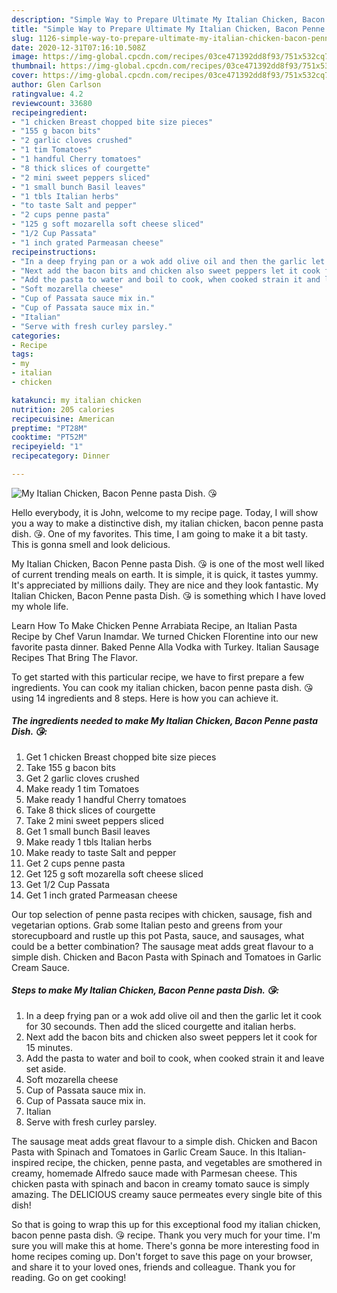 ```yaml
---
description: "Simple Way to Prepare Ultimate My Italian Chicken, Bacon Penne pasta Dish. 😘"
title: "Simple Way to Prepare Ultimate My Italian Chicken, Bacon Penne pasta Dish. 😘"
slug: 1126-simple-way-to-prepare-ultimate-my-italian-chicken-bacon-penne-pasta-dish
date: 2020-12-31T07:16:10.508Z
image: https://img-global.cpcdn.com/recipes/03ce471392dd8f93/751x532cq70/my-italian-chicken-bacon-penne-pasta-dish-😘-recipe-main-photo.jpg
thumbnail: https://img-global.cpcdn.com/recipes/03ce471392dd8f93/751x532cq70/my-italian-chicken-bacon-penne-pasta-dish-😘-recipe-main-photo.jpg
cover: https://img-global.cpcdn.com/recipes/03ce471392dd8f93/751x532cq70/my-italian-chicken-bacon-penne-pasta-dish-😘-recipe-main-photo.jpg
author: Glen Carlson
ratingvalue: 4.2
reviewcount: 33680
recipeingredient:
- "1 chicken Breast chopped bite size pieces"
- "155 g bacon bits"
- "2 garlic cloves crushed"
- "1 tim Tomatoes"
- "1 handful Cherry tomatoes"
- "8 thick slices of courgette"
- "2 mini sweet peppers sliced"
- "1 small bunch Basil leaves"
- "1 tbls Italian herbs"
- "to taste Salt and pepper"
- "2 cups penne pasta"
- "125 g soft mozarella soft cheese sliced"
- "1/2 Cup Passata"
- "1 inch grated Parmeasan cheese"
recipeinstructions:
- "In a deep frying pan or a wok add olive oil and then the garlic let it cook for 30 secounds. Then add the sliced courgette and italian herbs."
- "Next add the bacon bits and chicken also sweet peppers let it cook for 15 minutes."
- "Add the pasta to water and boil to cook, when cooked strain it and leave set aside."
- "Soft mozarella cheese"
- "Cup of Passata sauce mix in."
- "Cup of Passata sauce mix in."
- "Italian"
- "Serve with fresh curley parsley."
categories:
- Recipe
tags:
- my
- italian
- chicken

katakunci: my italian chicken 
nutrition: 205 calories
recipecuisine: American
preptime: "PT28M"
cooktime: "PT52M"
recipeyield: "1"
recipecategory: Dinner

---
```



![My Italian Chicken, Bacon Penne pasta Dish. 😘](https://img-global.cpcdn.com/recipes/03ce471392dd8f93/751x532cq70/my-italian-chicken-bacon-penne-pasta-dish-😘-recipe-main-photo.jpg)

Hello everybody, it is John, welcome to my recipe page. Today, I will show you a way to make a distinctive dish, my italian chicken, bacon penne pasta dish. 😘. One of my favorites. This time, I am going to make it a bit tasty. This is gonna smell and look delicious.

My Italian Chicken, Bacon Penne pasta Dish. 😘 is one of the most well liked of current trending meals on earth. It is simple, it is quick, it tastes yummy. It's appreciated by millions daily. They are nice and they look fantastic. My Italian Chicken, Bacon Penne pasta Dish. 😘 is something which I have loved my whole life.

Learn How To Make Chicken Penne Arrabiata Recipe, an Italian Pasta Recipe by Chef Varun Inamdar. We turned Chicken Florentine into our new favorite pasta dinner. Baked Penne Alla Vodka with Turkey. Italian Sausage Recipes That Bring The Flavor.


To get started with this particular recipe, we have to first prepare a few ingredients. You can cook my italian chicken, bacon penne pasta dish. 😘 using 14 ingredients and 8 steps. Here is how you can achieve it.

<!--inarticleads1-->

##### The ingredients needed to make My Italian Chicken, Bacon Penne pasta Dish. 😘:

1. Get 1 chicken Breast chopped bite size pieces
1. Take 155 g bacon bits
1. Get 2 garlic cloves crushed
1. Make ready 1 tim Tomatoes
1. Make ready 1 handful Cherry tomatoes
1. Take 8 thick slices of courgette
1. Take 2 mini sweet peppers sliced
1. Get 1 small bunch Basil leaves
1. Make ready 1 tbls Italian herbs
1. Make ready to taste Salt and pepper
1. Get 2 cups penne pasta
1. Get 125 g soft mozarella soft cheese sliced
1. Get 1/2 Cup Passata
1. Get 1 inch grated Parmeasan cheese


Our top selection of penne pasta recipes with chicken, sausage, fish and vegetarian options. Grab some Italian pesto and greens from your storecupboard and rustle up this pot Pasta, sauce, and sausages, what could be a better combination? The sausage meat adds great flavour to a simple dish. Chicken and Bacon Pasta with Spinach and Tomatoes in Garlic Cream Sauce. 

<!--inarticleads2-->

##### Steps to make My Italian Chicken, Bacon Penne pasta Dish. 😘:

1. In a deep frying pan or a wok add olive oil and then the garlic let it cook for 30 secounds. Then add the sliced courgette and italian herbs.
1. Next add the bacon bits and chicken also sweet peppers let it cook for 15 minutes.
1. Add the pasta to water and boil to cook, when cooked strain it and leave set aside.
1. Soft mozarella cheese
1. Cup of Passata sauce mix in.
1. Cup of Passata sauce mix in.
1. Italian
1. Serve with fresh curley parsley.


The sausage meat adds great flavour to a simple dish. Chicken and Bacon Pasta with Spinach and Tomatoes in Garlic Cream Sauce. In this Italian-inspired recipe, the chicken, penne pasta, and vegetables are smothered in creamy, homemade Alfredo sauce made with Parmesan cheese. This chicken pasta with spinach and bacon in creamy tomato sauce is simply amazing. The DELICIOUS creamy sauce permeates every single bite of this dish! 

So that is going to wrap this up for this exceptional food my italian chicken, bacon penne pasta dish. 😘 recipe. Thank you very much for your time. I'm sure you will make this at home. There's gonna be more interesting food in home recipes coming up. Don't forget to save this page on your browser, and share it to your loved ones, friends and colleague. Thank you for reading. Go on get cooking!

